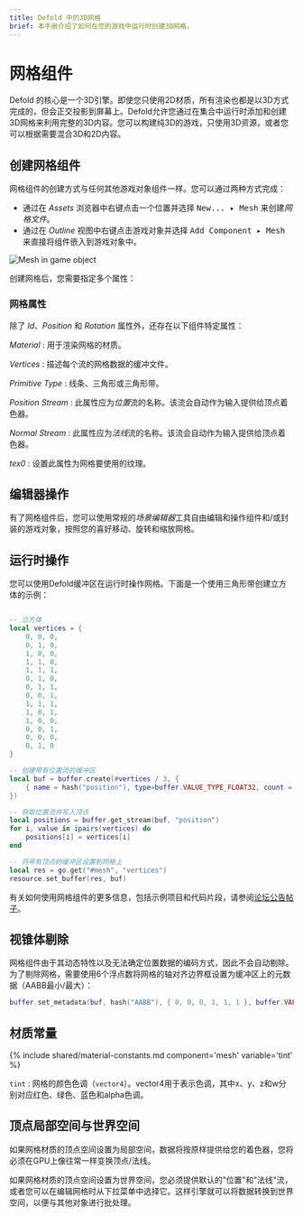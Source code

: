 ```yaml
---
title: Defold 中的3D网格
brief: 本手册介绍了如何在您的游戏中运行时创建3D网格。
---
```


# 网格组件

Defold 的核心是一个3D引擎。即使您只使用2D材质，所有渲染也都是以3D方式完成的，但会正交投影到屏幕上。Defold允许您通过在集合中运行时添加和创建3D网格来利用完整的3D内容。您可以构建纯3D的游戏，只使用3D资源，或者您可以根据需要混合3D和2D内容。

## 创建网格组件

网格组件的创建方式与任何其他游戏对象组件一样。您可以通过两种方式完成：

- 通过在 *Assets* 浏览器中右键点击一个位置并选择 <kbd>New... ▸ Mesh</kbd> 来创建*网格文件*。
- 通过在 *Outline* 视图中右键点击游戏对象并选择 <kbd>Add Component ▸ Mesh</kbd> 来直接将组件嵌入到游戏对象中。

![Mesh in game object](images/mesh/mesh.png)

创建网格后，您需要指定多个属性：

### 网格属性

除了 *Id*、*Position* 和 *Rotation* 属性外，还存在以下组件特定属性：

*Material*
: 用于渲染网格的材质。

*Vertices*
: 描述每个流的网格数据的缓冲文件。

*Primitive Type*
: 线条、三角形或三角形带。

*Position Stream*
: 此属性应为*位置*流的名称。该流会自动作为输入提供给顶点着色器。

*Normal Stream*
: 此属性应为*法线*流的名称。该流会自动作为输入提供给顶点着色器。

*tex0*
: 设置此属性为网格要使用的纹理。

## 编辑器操作

有了网格组件后，您可以使用常规的*场景编辑器*工具自由编辑和操作组件和/或封装的游戏对象，按照您的喜好移动、旋转和缩放网格。

## 运行时操作

您可以使用Defold缓冲区在运行时操作网格。下面是一个使用三角形带创建立方体的示例：

```Lua

-- 立方体
local vertices = {
	0, 0, 0,
	0, 1, 0,
	1, 0, 0,
	1, 1, 0,
	1, 1, 1,
	0, 1, 0,
	0, 1, 1,
	0, 0, 1,
	1, 1, 1,
	1, 0, 1,
	1, 0, 0,
	0, 0, 1,
	0, 0, 0,
	0, 1, 0
}

-- 创建带有位置流的缓冲区
local buf = buffer.create(#vertices / 3, {
	{ name = hash("position"), type=buffer.VALUE_TYPE_FLOAT32, count = 3 }
})

-- 获取位置流并写入顶点
local positions = buffer.get_stream(buf, "position")
for i, value in ipairs(vertices) do
	positions[i] = vertices[i]
end

-- 将带有顶点的缓冲区设置到网格上
local res = go.get("#mesh", "vertices")
resource.set_buffer(res, buf)
```

有关如何使用网格组件的更多信息，包括示例项目和代码片段，请参阅[论坛公告帖子](https://forum.defold.com/t/mesh-component-in-defold-1-2-169-beta/65137)。

## 视锥体剔除

网格组件由于其动态特性以及无法确定位置数据的编码方式，因此不会自动剔除。为了剔除网格，需要使用6个浮点数将网格的轴对齐边界框设置为缓冲区上的元数据（AABB最小/最大）：

```lua
buffer.set_metadata(buf, hash("AABB"), { 0, 0, 0, 1, 1, 1 }, buffer.VALUE_TYPE_FLOAT32)
```

## 材质常量

{% include shared/material-constants.md component='mesh' variable='tint' %}

`tint`
: 网格的颜色色调（`vector4`）。vector4用于表示色调，其中x、y、z和w分别对应红色、绿色、蓝色和alpha色调。

## 顶点局部空间与世界空间

如果网格材质的顶点空间设置为局部空间，数据将按原样提供给您的着色器，您将必须在GPU上像往常一样变换顶点/法线。

如果网格材质的顶点空间设置为世界空间，您必须提供默认的"位置"和"法线"流，或者您可以在编辑网格时从下拉菜单中选择它。这样引擎就可以将数据转换到世界空间，以便与其他对象进行批处理。
